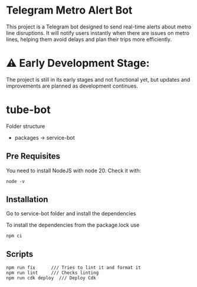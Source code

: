 # Telegram Metro Alert Bot

This project is a Telegram bot designed to send real-time alerts about metro line disruptions. It will notify users instantly when there are issues on metro lines, helping them avoid delays and plan their trips more efficiently.

# ⚠️ Early Development Stage:
The project is still in its early stages and not functional yet, but updates and improvements are planned as development continues.



# tube-bot

Folder structure
- packages -> service-bot


## Pre Requisites
You need to install NodeJS with node 20. 
Check it with: 
```
node -v
```
## Installation
Go to service-bot folder and install the dependencies

To install the dependencies from the package.lock  use 
```
npm ci
```
## Scripts

```
npm run fix      /// Tries to lint it and format it
npm run lint     /// Checks linting
npm run cdk deploy  /// Deploy Cdk
```